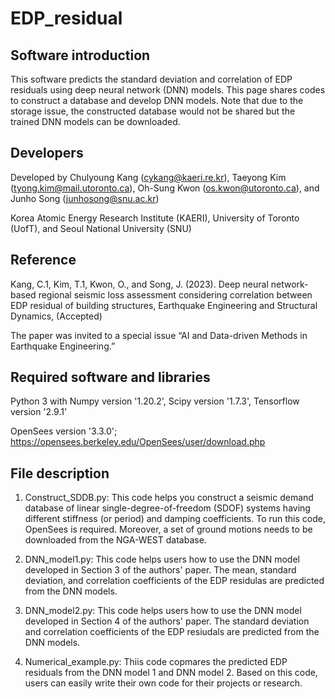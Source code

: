 # EDP_residual

## Software introduction
This software predicts the standard deviation and correlation of EDP residuals using deep neural network (DNN) models. This page shares codes to construct a database and develop DNN models. Note that due to the storage issue, the constructed database would not be shared but the trained DNN models can be downloaded.

## Developers
Developed by Chulyoung Kang (cykang@kaeri.re.kr), Taeyong Kim (tyong.kim@mail.utoronto.ca), Oh-Sung Kwon (os.kwon@utoronto.ca), and Junho Song (junhosong@snu.ac.kr)


Korea Atomic Energy Research Institute (KAERI), University of Toronto (UofT), and Seoul National University (SNU)

## Reference
Kang, C.1, Kim, T.1, Kwon, O., and Song, J. (2023). Deep neural network-based regional seismic loss assessment considering correlation between EDP residual of building structures, Earthquake Engineering and Structural Dynamics, (Accepted) 

The paper was invited to a special issue “AI and Data-driven Methods in Earthquake Engineering.”

## Required software and libraries
Python 3 with Numpy version '1.20.2', Scipy version '1.7.3', Tensorflow version '2.9.1'


OpenSees version '3.3.0'; https://opensees.berkeley.edu/OpenSees/user/download.php

## File description
1. Construct_SDDB.py: This code helps you construct a seismic demand database of linear single-degree-of-freedom (SDOF) systems having different stiffness (or period) and damping coefficients. To run this code, OpenSees is required. Moreover, a set of ground motions needs to be downloaded from the NGA-WEST database.

2. DNN_model1.py: This code helps users how to use the DNN model developed in Section 3 of the authors' paper. The mean, standard deviation, and correlation coefficients of the EDP residulas are predicted from the DNN models.

3. DNN_model2.py: This code helps users how to use the DNN model developed in Section 4 of the authors' paper. The standard deviation and correlation coefficients of the EDP resiudals are predicted from the DNN models.

4. Numerical_example.py: Thiis code copmares the predicted EDP residuals from the DNN model 1 and DNN model 2. Based on this code, users can easily write their own code for their projects or research.